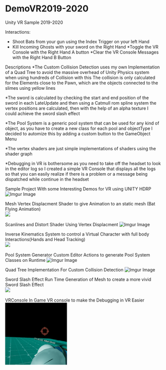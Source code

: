 # DemoVR2019-2020
 Unity VR Sample  2019-2020
 
 Interactions:
 * Shoot Bats from your gun using the Index Trigger on your left Hand
 * Kill Incoming Ghosts with your sword on the Right Hand
 *Toggle the VR Console with the Right Hand A button
 *Clear the VR Console Messages with  the Right Hand B Button

 Descriptions
 *The Custom Collision Detection uses my own Implementation of a Quad Tree to avoid the massive overhead of Unity Physics system when using hundreds of Collision
  with this The collision is only calculated for the Elements close to the Pawn, which are the objects connected to the slimes using yellow lines

  *The sword is calculated by checking the start and end position of the sword in each LateUpdate and then using a Catmull rom spline system the vertex positions are calculated, then with the help of an alpha texture I could achieve the sword slash effect


  *The Pool System is a generic pool system that can be used for any kind of object, as you have to create a new class for each pool and objectType I decided to automize this by adding a custom button to the GameObject Menu

  *The vertex shaders are just simple implementations of shaders using the shader graph


  *Debugging in VR is bothersome as you need to take off the headset to look in the editor log so I created a simple VR Console that displays all the logs so that you can easily realize if there is a problem or a message being dispatched while continue in the headset

  
 
Sample Project With some Interesting Demos for VR using UNITY HDRP
![Imgur Image](http://i.imgur.com/7Oelk0B.gif)



Mesh Vertex Displacment Shader to give Animation to an static mesh (Bat Flying Animation)
<br/>	<img src="/Gifs/batshaderSmall.gif?raw=true" width="200px">


Scanlines and Distort Shader Using Vertex Displacment
![Imgur Image](https://imgur.com/7Oelk0B.gif)

Inverse Kinematics System to control a Virtual Character with full body Interactions(Hands and Head Tracking)
<br/>	<img src="/Gifs/IKsmall.gif?raw=true" width="200px">


Pool System Generator Custom Editor Actions to generate Pool System Classes on Runtime
![Imgur Image](https://imgur.com/Xrbqo1m.gif)


Quad Tree Implementation For Custom Collision Detection
![Imgur Image](https://imgur.com/7Oelk0B.gif)


Sword Slash Effect Run Time Generation of Mesh to create a more vivid Sword Slash Effect
<br/>	<img src="/Gifs/swordslashsmall.gif?raw=true" width="400px">


VRConsole  In Game VR console to make the Debugging in VR Easier
<br/>	<img src="/Gifs/vrconsole.gif?raw=true" width="200px">
